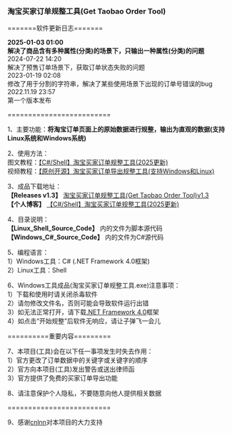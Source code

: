 ### 淘宝买家订单规整工具(Get Taobao Order Tool) 
 
=======软件更新日志=======  
  
**2025-01-03 01:00**  
**解决了商品含有多种属性(分类)的场景下，只输出一种属性(分类)的问题**  
2024-07-22 14:20  
解决了预售订单场景下，获取订单状态失败的问题  
2023-01-19 02:08  
修改了用于分割的字符串，解决了某些使用场景下出现的订单号错误的bug  
2022.11.19 23:57  
第一个版本发布  
  
=========================  

1、主要功能：**将淘宝订单页面上的原始数据进行规整，输出为直观的数据(支持Linux系统和Windows系统)**  
  
2、使用方法：  
图文教程：[【C#/Shell】淘宝买家订单规整工具(2025更新)](https://www.zjhcofi.com/2022/12/09/get-taobao-order/)  
视频教程：[【原创开源】淘宝买家订单导出规整工具(支持Windows和Linux)](https://www.bilibili.com/video/BV1Cg411J7zk)  
 
3、成品下载地址：  
**【Releases v1.3】** [淘宝买家订单规整工具(Get Taobao Order Tool)v1.3](https://github.com/ZJHCOFI/get-taobao-order/releases/tag/v1.3)  
**【个人博客】** [【C#/Shell】淘宝买家订单规整工具(2025更新)](https://www.zjhcofi.com/2022/12/09/get-taobao-order/) 
  
4、目录说明：  
**【Linux_Shell_Source_Code】** 内的文件为脚本源代码  
**【Windows_C#_Source_Code】** 内的文件为C#源代码   
  
5、编程语言：  
1）Windows工具：C# (.NET Framework 4.0框架)  
2）Linux工具：Shell  
  
6、Windows工具成品(淘宝买家订单规整工具.exe)注意事项：  
1）下载和使用时请关闭杀毒软件  
2）请勿修改文件名，否则可能会导致软件运行出错  
3）如无法正常打开，请下载[.NET Framework 4.0](https://dotnet.microsoft.com/zh-cn/download/dotnet-framework/thank-you/net40-offline-installer)框架  
4）如点击“开始规整”后软件无响应，请让子弹飞一会儿
    
==========重要内容=========  
  
7、本项目(工具)会在以下任一事项发生时失去作用：  
1）官方更改了订单数据中的关键字或关键字的顺序  
2）官方向本项目(工具)发出警告或送出律师函  
3）官方提供了免费的买家订单导出功能  
  
8、请注意保护个人隐私，不要随意向他人提供相关数据  
  
=========================  
  
9、感谢[cnlnn](https://github.com/cnlnn)对本项目的大力支持
